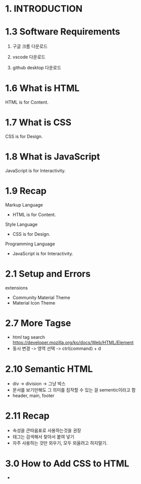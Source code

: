 # 1. INTRODUCTION

# 1.3 Software Requirements

1. 구글 크롬 다운로드

2. vscode 다운로드

3. github desktop 다운로드

# 1.6 What is HTML

HTML is for Content.

# 1.7 What is CSS

CSS is for Design.

# 1.8 What is JavaScript

JavaScript is for Interactivity.

# 1.9 Recap

Markup Language

- HTML is for Content.

Style Language

- CSS is for Design.

Programming Language

- JavaScript is for Interactivity.

# 2.1 Setup and Errors

extensions

- Community Material Theme
- Material Icon Theme

# 2.7 More Tagse

- html tag search
  https://developer.mozilla.org/ko/docs/Web/HTML/Element
- 동시 변경 -> 영역 선택 -> ctrl(command) + d

# 2.10 Semantic HTML

- div -> division -> 그냥 박스
- 문서를 보기만해도 그 의미를 짐작할 수 있는 걸 sementic이라고 함
- header, main, footer

# 2.11 Recap

- 속성을 큰따움표로 사용하는것을 권장
- 태그는 검색해서 찾아서 붙여 넣기
- 자주 사용하는 것만 외우기, 모두 외울려고 하지말기.

# 3.0 How to Add CSS to HTML

- <style> 태그 사용하기
- <link> 태그를 사용해서 "style.css" 파일 임포트 하기
    <link href="styles.css" rel="stylesheet">
  ** href -> hypertext reference
  ** rel -> relationship

# 3.2 What Does Cascading Mean

- CSS 는 위에서 아래로 읽기 때문에 가장 하단에 있는 CSS 스타일이 최종적으로 적용됨

# 3.3 Blocks and Inlines

- Blocks - 한줄을 다 차지 : div, p, address 등등
- Inlines - 옆에 다른 요소가 올수 있음 : span, a, img 등등

# 3.4 Margin Part One

![Alt text](image.png)

# 3.5 Margin Part Two

- margin: top right bottom left
  top+bottom right+left
- collapsing margins : Blocks에만 있는 특이한 현상으로 위아래 마진이 중복되는 경우 더 큰값을 가진 쪽으로 병합 되는 현상

# 3.8 Classes

- id는 유니크해야함. 따라서 여러 요소에 동시에 스타일을 적용하고 싶은 경우 클래스를 통해 할당 가능
- id에 css를 적용하는 경우 "#"을 접두사로 사용 클래스를 사용하는 경우 "."을 접두사로 사용

# 3.10 Flexbox Part One

- flexbox를 사용하려면 자식요소에 사용하지 말고 부모 요소에 사용할 것
- justify-content : main-axis / horizantal
- alingn-item : cross-axis / vertical
- vh - viewport height : 스크린 크기를 나타냄 100을 주면 화면의 100%를 의미

# 3.11 Flexbox Part Two

- flex-direction : 컨턴츠를 수평으로 나타낼지, 수직으로 표현할지 결정 - 기본 수평
  - reverse 옵션으로 역순 정렬도 가능

# 3.12 Fixed

- position: fixed; - 화면에 컨텐츠가 고정 됨
- position은 일반적으로 레이아웃 보다는 위치를 아주 조금 움직이고 싶을때 사용
- position fixed를 이용하면 스크롤해도 항상 제자리에 머무른다.
- 처음 만들어진 자리에 고정 되어있다. 하지만 top, left, right, bottom 중 하나만 수정해도 서로 다른 레이어에 위치하게되어 원래 위치가 무시된다.
- positon fixed를 이용하면 가장 위에 위치하게 된다. (맨 앞)

# 3.13 Relative Absolute

- positon: static; (default)
- position: fixed; -> element가 처음 생성된 자리에 고정.
- position: relative; -> element가 '처음 생성된 위치'를 기준점으로, top bottom left right으로 위치를 조금씩 수정할 수 있음

```
position: relative;
top: -10px;
```

- position: absolute; -> 가장 가까운 relative 부모를 기준으로 이동 position:relative; 를 해주면 부모가 됨. 없으면 body가 부모.

# 3.14 Pseudo Selectors part One

- # : id
- . : class
  div:first-child {
  background-color: teal;
  }
  div:last-child {
  background-color: red;
  }
  span:nth-child(5n) {
  background-color: teal;
  } -> even, odd 등

# 3.15 Combinators

- div의 바로 밑 자식에서 span을 찾아서 그것만 효과를 주는 방법

```
// 1
div span {
text-decoration : underline;
}
이렇게하면 div밑에 있는 모든 span이 효과를 가진다
직접적인 부모가 아니어도 밑에있는 것들을 모두 css가 찾는다.

// 2
div > span {
text-decoration : underline;
}
이렇게하면 바로 밑!!! 을 찾게 되므로 바로 밑의 자식만 건들일수있게된다.
```

- 형제에게 효과를 주는방법

```
p + span {
color: black;
}
+ 를 사용하면 형제에게 영향을 끼칠 수 있다. cool
```

# 3.16 Pseudo Selectors part Two

- \*= is 'contains'
- ~= is 'exactly'
